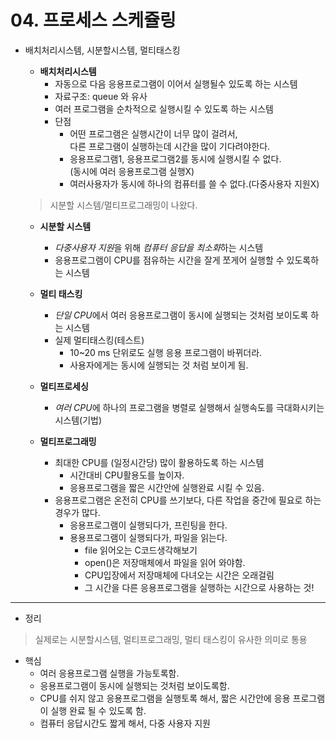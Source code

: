# 04. 프로세스 스케쥴링
- 배치처리시스템, 시분할시스템, 멀티태스킹
    - **배치처리시스템**
        - 자동으로 다음 응용프로그램이 이어서 실행될수 있도록 하는 시스템
        - 자료구조: queue 와 유사
        - 여러 프로그램을 순차적으로 실행시킬 수 있도록 하는 시스템
        - 단점
            - 어떤 프로그램은 실행시간이 너무 많이 걸려서,  
            다른 프로그램이 실행하는데 시간을 많이 기다려야한다.
            - 응용프로그램1, 응용프로그램2를 동시에 실행시킬 수 없다.  
            (동시에 여러 응용프로그램 실행X)
            - 여러사용자가 동시에 하나의 컴퓨터를 쓸 수 없다.(다중사용자 지원X)
    > 시분할 시스템/멀티프로그래밍이 나왔다.

    - **시분할 시스템**
        - *다중사용자 지원*을 위해 *컴퓨터 응답을 최소화*하는 시스템
        - 응용프로그램이 CPU를 점유하는 시간을 잘게 쪼게어 실행할 수 있도록하는 시스템

    - **멀티 태스킹**
        - *단일 CPU*에서 여러 응용프로그램이 동시에 실행되는 것처럼 보이도록 하는 시스템 
        - 실제 멀티태스킹(테스트)
            * 10~20 ms 단위로도 실행 응용 프로그램이 바뀌더라.
            * 사용자에게는 동시에 실행되는 것 처럼 보이게 됨.

    - **멀티프로세싱**
        - *여러 CPU*에 하나의 프로그램을 병렬로 실행해서 실행속도를 극대화시키는 시스템(기법)

    - **멀티프로그래밍**
        - 최대한 CPU를 (일정시간당) 많이 활용하도록 하는 시스템
            - 시간대비 CPU활용도를 높이자.
            - 응용프로그램을 짧은 시간안에 실행완료 시킬 수 있음.
        - 응용프로그램은 온전히 CPU를 쓰기보다, 다른 작업을 중간에 필요로 하는 경우가 많다.
            - 응용프로그램이 실행되다가, 프린팅을 한다.
            - 용용프로그램이 실행되다가, 파일을 읽는다.
                - file 읽어오는 C코드생각해보기
                - open()은 저장매체에서 파일을 읽어 와야함. 
                - CPU입장에서 저장매체에 다녀오는 시간은 오래걸림
                - 그 시간을 다른 응용프로그램을 실행하는 시간으로 사용하는 것!

---
- 정리
> 실제로는 시분할시스템, 멀티프로그래밍, 멀티 태스킹이 유사한 의미로 통용
- 핵심
    - 여러 응용프로그램 실행을 가능토록함.
    - 응용프로그램이 동시에 실행되는 것처럼 보이도록함.
    - CPU를 쉬지 않고 응용프로그램을 실행토록 해서, 짧은 시간안에 응용 프로그램이 실행 완료 될 수 있도록 함.
    - 컴퓨터 응답시간도 짧게 해서, 다중 사용자 지원